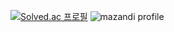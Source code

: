 [![Solved.ac 프로필](http://mazassumnida.wtf/api/v2/generate_badge?boj={chleee})](https://solved.ac/{chleee})
![mazandi profile](http://mazandi.herokuapp.com/api?handle=chleee&theme=warm)

<!--
**Moongss/Moongss** is a ✨ _special_ ✨ repository because its `README.md` (this file) appears on your GitHub profile.

Here are some ideas to get you started:

- 🔭 I’m currently working on ...
- 🌱 I’m currently learning ...
- 👯 I’m looking to collaborate on ...
- 🤔 I’m looking for help with ...
- 💬 Ask me about ...
- 📫 How to reach me: ...
- 😄 Pronouns: ...
- ⚡ Fun fact: ...
-->
